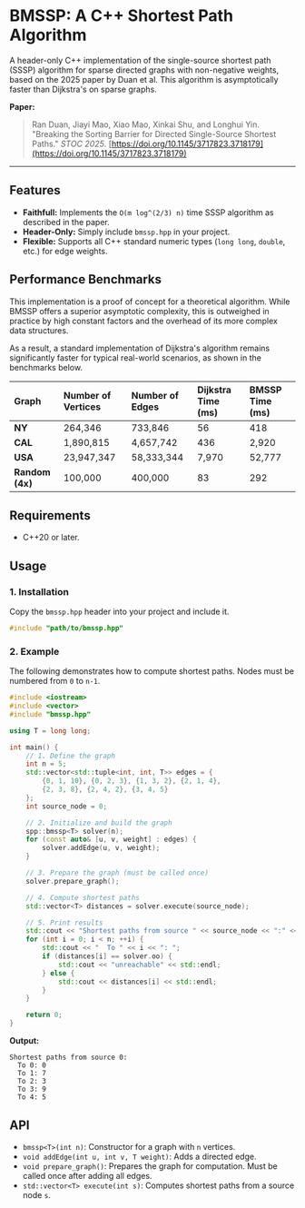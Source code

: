 # BMSSP: A C++ Shortest Path Algorithm

A header-only C++ implementation of the single-source shortest path (SSSP) algorithm for sparse directed graphs with non-negative weights, based on the 2025 paper by Duan et al. This algorithm is asymptotically faster than Dijkstra's on sparse graphs.

**Paper:**
> Ran Duan, Jiayi Mao, Xiao Mao, Xinkai Shu, and Longhui Yin. "Breaking the Sorting Barrier for Directed Single-Source Shortest Paths." *STOC 2025*. [https://doi.org/10.1145/3717823.3718179](https://doi.org/10.1145/3717823.3718179)

---

## Features
*   **Faithfull:** Implements the `O(m log^(2/3) n)` time SSSP algorithm as described in the paper.
*   **Header-Only:** Simply include `bmssp.hpp` in your project.
*   **Flexible:** Supports all C++ standard numeric types (`long long`, `double`, etc.) for edge weights.

## Performance Benchmarks

This implementation is a proof of concept for a theoretical algorithm. While BMSSP offers a superior asymptotic complexity, this is outweighed in practice by high constant factors and the overhead of its more complex data structures.

As a result, a standard implementation of Dijkstra's algorithm remains significantly faster for typical real-world scenarios, as shown in the benchmarks below.

| Graph         | Number of Vertices    | Number of Edges   | Dijkstra Time (ms)    | BMSSP Time (ms)|
| :---          | :---                  | :---              | :---                  | :---            |
| **NY**        |264,346|733,846|56|418|
| **CAL**       |1,890,815|4,657,742|436|2,920|
| **USA**       | 23,947,347|58,333,344|7,970|52,777|
| **Random (4x)**  |100,000|400,000|83|292|


## Requirements

* C++20 or later.

## Usage

### 1. Installation

Copy the `bmssp.hpp` header into your project and include it.

```cpp
#include "path/to/bmssp.hpp"
```

### 2. Example

The following demonstrates how to compute shortest paths. Nodes must be numbered from `0` to `n-1`.

```cpp
#include <iostream>
#include <vector>
#include "bmssp.hpp"

using T = long long;

int main() {
    // 1. Define the graph
    int n = 5;
    std::vector<std::tuple<int, int, T>> edges = {
        {0, 1, 10}, {0, 2, 3}, {1, 3, 2}, {2, 1, 4},
        {2, 3, 8}, {2, 4, 2}, {3, 4, 5}
    };
    int source_node = 0;

    // 2. Initialize and build the graph
    spp::bmssp<T> solver(n);
    for (const auto& [u, v, weight] : edges) {
        solver.addEdge(u, v, weight);
    }

    // 3. Prepare the graph (must be called once)
    solver.prepare_graph();

    // 4. Compute shortest paths
    std::vector<T> distances = solver.execute(source_node);

    // 5. Print results
    std::cout << "Shortest paths from source " << source_node << ":" << std::endl;
    for (int i = 0; i < n; ++i) {
        std::cout << "  To " << i << ": ";
        if (distances[i] == solver.oo) {
            std::cout << "unreachable" << std::endl;
        } else {
            std::cout << distances[i] << std::endl;
        }
    }

    return 0;
}
```

**Output:**
```
Shortest paths from source 0:
  To 0: 0
  To 1: 7
  To 2: 3
  To 3: 9
  To 4: 5
```

## API

*   `bmssp<T>(int n)`: Constructor for a graph with `n` vertices.
*   `void addEdge(int u, int v, T weight)`: Adds a directed edge.
*   `void prepare_graph()`: Prepares the graph for computation. Must be called once after adding all edges.
*   `std::vector<T> execute(int s)`: Computes shortest paths from a source node `s`.
